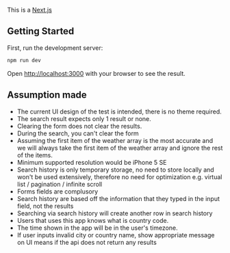 This is a [Next.js](https://nextjs.org/) 
## Getting Started

First, run the development server:

```bash
npm run dev
```
Open [http://localhost:3000](http://localhost:3000) with your browser to see the result.

## Assumption made
- The current UI design of the test is intended, there is no theme required.
- The search result expects only 1 result or none.
- Clearing the form does not clear the results.
- During the search, you can't clear the form
- Assuming the first item of the weather array is the most accurate and we will always take the first item of the weather array and ignore the rest of the items.
- Minimum supported resolution would be iPhone 5 SE
- Search history is only temporary storage, no need to store locally and won't be used extensively, therefore no need for optimization e.g. virtual list / pagination / infinite scroll
- Forms fields are complusory
- Search history are based off the information that they typed in the input field, not the results 
- Searching via search history will create another row in search history 
- Users that uses this app knows what is country code.
- The time shown in the app will be in the user's timezone.
- If user inputs invalid city or country name, show appropriate message on UI means if the api does not return any results